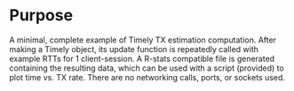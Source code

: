 # Purpose
A minimal, complete example of Timely TX estimation computation. After making a Timely object, its update function is repeatedly called with example RTTs for 1 client-session. A R-stats compatible file is generated containing the resulting data, which can be used with a script (provided) to plot time vs. TX rate. There are no networking calls, ports, or sockets used.
